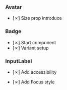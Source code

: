 ### Avatar
-   [&cross;] Size prop introduce

### Badge
-   [&cross;] Start component
-   [&cross;] Variant setup


### InputLabel

-   [&cross;] Add accessibility     

-   [&cross;] Add Focus style 



